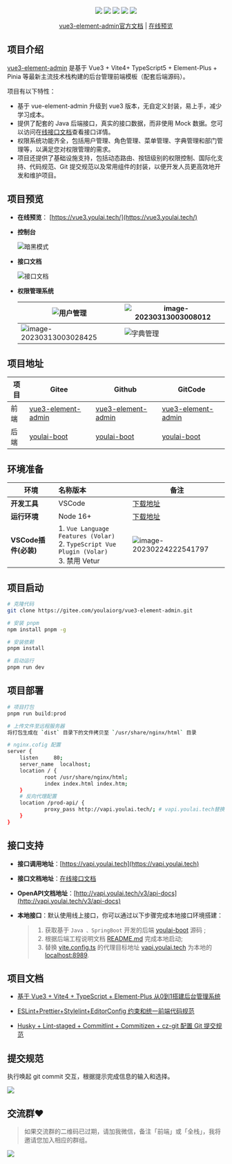 <p align="center">
    <img src="https://img.shields.io/badge/Vue-3.3.1-brightgreen.svg"/>
    <img src="https://img.shields.io/badge/Vite-4.3.5-green.svg"/>
    <img src="https://img.shields.io/badge/Element Plus-2.3.4-blue.svg"/>
    <img src="https://img.shields.io/badge/license-MIT-green.svg"/>
    <a href="https://gitee.com/youlaiorg" target="_blank">
        <img src="https://img.shields.io/badge/Author-有来开源组织-orange.svg"/>
    </a>
</p>
<p align="center">
 <a target="_blank" href="https://juejin.cn/post/7228990409909108793">vue3-element-admin官方文档</a> |  <a target="_blank" href="http://vue3.youlai.tech">在线预览</a> 
</p>

## 项目介绍

[vue3-element-admin](https://gitee.com/youlaiorg/vue3-element-admin) 是基于 Vue3 + Vite4+ TypeScript5 + Element-Plus + Pinia 等最新主流技术栈构建的后台管理前端模板（配套后端源码）。

项目有以下特性：

- 基于 vue-element-admin 升级到 vue3 版本，无自定义封装，易上手，减少学习成本。
- 提供了配套的 Java 后端接口，真实的接口数据，而非使用 Mock 数据。您可以访问在[线接口文档](https://www.apifox.cn/apidoc/shared-195e783f-4d85-4235-a038-eec696de4ea5)查看接口详情。
- 权限系统功能齐全，包括用户管理、角色管理、菜单管理、字典管理和部门管理等，以满足您对权限管理的需求。
- 项目还提供了基础设施支持，包括动态路由、按钮级别的权限控制、国际化支持、代码规范、Git 提交规范以及常用组件的封装，以便开发人员更高效地开发和维护项目。
## 项目预览

- **在线预览**： [https://vue3.youlai.tech/](https://vue3.youlai.tech/)

- **控制台**

	![暗黑模式](https://s2.loli.net/2023/03/13/QvjY4zf3VCGteNF.png)

- **接口文档**

	![接口文档](https://s2.loli.net/2023/03/13/bH4J3O6WRgCUpwt.png) 


- **权限管理系统**

	| ![用户管理](https://s2.loli.net/2023/03/13/L9xgT5sSMVZukQj.png) | ![image-20230313003008012](https://s2.loli.net/2023/03/13/nQg6HmrtFUkPDYv.png) |
	| --- | --- |
	| ![image-20230313003028425](https://s2.loli.net/2023/03/13/C4fDRJeTuUO7gPI.png) | ![字典管理](https://s2.loli.net/2023/03/13/BzqjHpa64wfeWhE.png) |

## 项目地址

| 项目 | Gitee | Github |GitCode |
| --- | --- | --- | --- |
| 前端 | [vue3-element-admin](https://gitee.com/youlaiorg/vue3-element-admin) | [vue3-element-admin](https://github.com/youlaitech/vue3-element-admin) |[vue3-element-admin](https://gitcode.net/youlai/vue3-element-admin)|
| 后端 | [youlai-boot](https://gitee.com/youlaiorg/youlai-boot) | [youlai-boot](https://github.com/hxrui/youlai-boot.git) |[youlai-boot](https://gitcode.net/youlai/youlai-boot)|

## 环境准备

|     环境     | 名称版本    | 备注            |
| ----------- | :-------- | --------------|
| **开发工具**         | VSCode       | [下载地址](https://code.visualstudio.com/Download)                                                            |
| **运行环境**         | Node 16+                 |  [下载地址](http://nodejs.cn/download)   |
| **VSCode插件(必装)** | 1. `Vue Language Features (Volar) ` <br/> 2. `TypeScript Vue Plugin (Volar) `  <br/>3. 禁用 Vetur | ![image-20230224222541797](https://s2.loli.net/2023/02/24/Qt4XDGHFOWqfsyB.png) |


## 项目启动

```bash
# 克隆代码
git clone https://gitee.com/youlaiorg/vue3-element-admin.git

# 安装 pnpm
npm install pnpm -g

# 安装依赖
pnpm install

# 启动运行
pnpm run dev
```

## 项目部署

```bash
# 项目打包
pnpm run build:prod

# 上传文件至远程服务器
将打包生成在 `dist` 目录下的文件拷贝至 `/usr/share/nginx/html` 目录

# nginx.cofig 配置
server {
	listen     80;
	server_name  localhost;
	location / {
			root /usr/share/nginx/html;
			index index.html index.htm;
	}
	# 反向代理配置
	location /prod-api/ {
			proxy_pass http://vapi.youlai.tech/; # vapi.youlai.tech替换成你的后端API地址
	}
}
``` 


## 接口支持

- **接口调用地址**：[https://vapi.youlai.tech](https://vapi.youlai.tech)
- **接口文档地址**：[在线接口文档](https://www.apifox.cn/apidoc/shared-195e783f-4d85-4235-a038-eec696de4ea5)
- **OpenAPI文档地址**：[http://vapi.youlai.tech/v3/api-docs](http://vapi.youlai.tech/v3/api-docs)
- **本地接口**：默认使用线上接口，你可以通过以下步骤完成本地接口环境搭建：

	> 1. 获取基于 `Java 、SpringBoot` 开发的后端 [youlai-boot](https://gitee.com/youlaiorg/youlai-boot.git) 源码 ;
	>	2. 根据后端工程说明文档 [README.md](https://gitee.com/youlaiorg/youlai-boot#%E9%A1%B9%E7%9B%AE%E8%BF%90%E8%A1%8C) 完成本地启动; 
	> 3. 替换 [vite.config.ts](vite.config.ts) 的代理目标地址 [vapi.youlai.tech](vapi.youlai.tech) 为本地的 [localhost:8989](localhost:8989).



## 项目文档

- [基于 Vue3 + Vite4 + TypeScript + Element-Plus 从0到1搭建后台管理系统](https://blog.csdn.net/u013737132/article/details/130191394)

- [ESLint+Prettier+Stylelint+EditorConfig 约束和统一前端代码规范](https://blog.csdn.net/u013737132/article/details/130190788)
- [Husky + Lint-staged + Commitlint + Commitizen + cz-git 配置 Git 提交规范](https://blog.csdn.net/u013737132/article/details/130191363)


## 提交规范

执行唤起 git commit 交互，根据提示完成信息的输入和选择。

![](https://oss.youlai.tech/youlai-boot/2023/05/21/d9863c6ded9e4363824b0d8c4c1f0642.png)


## 交流群❤️

> 如果交流群的二维码已过期，请加我微信，备注「前端」或「全栈」，我将邀请您加入相应的群组。

![](https://oss.youlai.tech/youlai-boot/2023/05/21/dc20acb05acf4e2d875de5a786e55f51.jpg)


